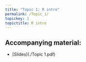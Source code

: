 ```yaml
---
title: "Topic 1: R intro"
permalink: /Topic_1/
topickey: 1
topictitle: R intro
---
```




Accompanying material:
---------------------

* [Slides](./Topic 1.pdf)



